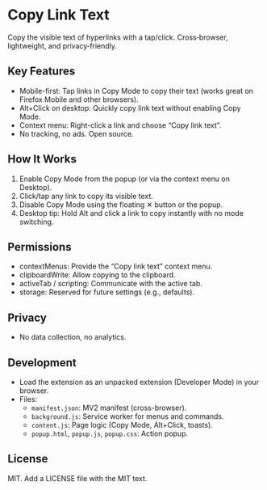 # Copy Link Text

Copy the visible text of hyperlinks with a tap/click. Cross‑browser, lightweight, and privacy‑friendly.

## Key Features

- Mobile-first: Tap links in Copy Mode to copy their text (works great on Firefox Mobile and other browsers).
- Alt+Click on desktop: Quickly copy link text without enabling Copy Mode.
- Context menu: Right-click a link and choose “Copy link text”.
- No tracking, no ads. Open source.

## How It Works

1. Enable Copy Mode from the popup (or via the context menu on Desktop).
2. Click/tap any link to copy its visible text.
3. Disable Copy Mode using the floating ✕ button or the popup.
4. Desktop tip: Hold Alt and click a link to copy instantly with no mode switching.


## Permissions

- contextMenus: Provide the “Copy link text” context menu.
- clipboardWrite: Allow copying to the clipboard.
- activeTab / scripting: Communicate with the active tab.
- storage: Reserved for future settings (e.g., defaults).

## Privacy

- No data collection, no analytics.

## Development

- Load the extension as an unpacked extension (Developer Mode) in your browser.
- Files:
  - `manifest.json`: MV2 manifest (cross-browser).
  - `background.js`: Service worker for menus and commands.
  - `content.js`: Page logic (Copy Mode, Alt+Click, toasts).
  - `popup.html`, `popup.js`, `popup.css`: Action popup.

## License

MIT. Add a LICENSE file with the MIT text.